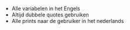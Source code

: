 * Alle variabelen in het Engels
* Altijd dubbele quotes gebruiken
* Alle prints naar de gebruiker in het nederlands